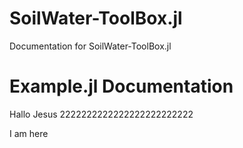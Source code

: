 # SoilWater-ToolBox.jl

Documentation for SoilWater-ToolBox.jl

# Example.jl Documentation

Hallo Jesus 2222222222222222222222222

I am here
